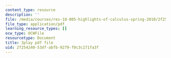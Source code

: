 ```yaml
---
content_type: resource
description: ''
file: /media/courses/res-18-005-highlights-of-calculus-spring-2010/2f25424053dfabfb9279f0c3c171fa3f_T_I-CUOc_bk.pdf
file_type: application/pdf
learning_resource_types: []
ocw_type: OCWFile
resourcetype: Document
title: 3play pdf file
uid: 2f254240-53df-abfb-9279-f0c3c171fa3f
---
```

